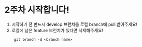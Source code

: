 # 2주차 시작합니다!

1. 시작하기 전 반드시 develop 브런치를 로컬 branch에 pull 받아주세요!
2. 로컬에 남은 feature 브런치가 있다면 삭제해주세요!
   ```
    git branch -d <branch name>
   ```
